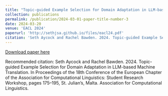```yaml
---
title: "Topic-guided Example Selection for Domain Adaptation in LLM-based Machine Translation"
collection: publications
permalink: /publication/2024-03-01-paper-title-number-3
date: 2024-03-20
venue: 'EACL 2024'
paperurl: 'http://sethjsa.github.io/files/eacl24.pdf'
citation: 'Seth Aycock and Rachel Bawden. 2024. Topic-guided Example Selection for Domain Adaptation in LLM-based Machine Translation. In Proceedings of the 18th Conference of the European Chapter of the Association for Computational Linguistics: Student Research Workshop, pages 175–195, St. Julian’s, Malta. Association for Computational Linguistics.'
---
```


<a href='http://sethjsa.github.io/files/eacl24.pdf'>Download paper here</a>

Recommended citation: Seth Aycock and Rachel Bawden. 2024. Topic-guided Example Selection for Domain Adaptation in LLM-based Machine Translation. In Proceedings of the 18th Conference of the European Chapter of the Association for Computational Linguistics: Student Research Workshop, pages 175–195, St. Julian’s, Malta. Association for Computational Linguistics.
